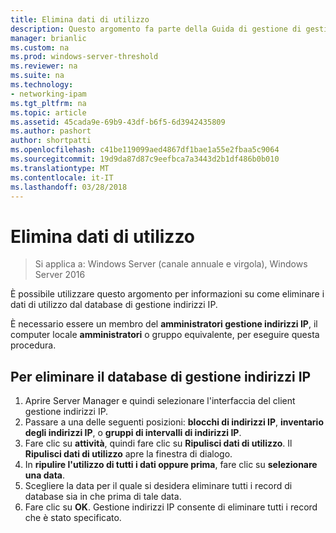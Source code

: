 ```yaml
---
title: Elimina dati di utilizzo
description: Questo argomento fa parte della Guida di gestione di gestione indirizzi IP (IPAM) in Windows Server 2016.
manager: brianlic
ms.custom: na
ms.prod: windows-server-threshold
ms.reviewer: na
ms.suite: na
ms.technology:
- networking-ipam
ms.tgt_pltfrm: na
ms.topic: article
ms.assetid: 45cada9e-69b9-43df-b6f5-6d3942435809
ms.author: pashort
author: shortpatti
ms.openlocfilehash: c41be119099aed4867df1bae1a55e2fbaa5c9064
ms.sourcegitcommit: 19d9da87d87c9eefbca7a3443d2b1df486b0b010
ms.translationtype: MT
ms.contentlocale: it-IT
ms.lasthandoff: 03/28/2018
---
```

# <a name="purge-utilization-data"></a>Elimina dati di utilizzo

>Si applica a: Windows Server (canale annuale e virgola), Windows Server 2016

È possibile utilizzare questo argomento per informazioni su come eliminare i dati di utilizzo dal database di gestione indirizzi IP.  

È necessario essere un membro del **amministratori gestione indirizzi IP**, il computer locale **amministratori** o gruppo equivalente, per eseguire questa procedura.

## <a name="to-purge-the-ipam-database"></a>Per eliminare il database di gestione indirizzi IP  
1. Aprire Server Manager e quindi selezionare l'interfaccia del client gestione indirizzi IP.
2. Passare a una delle seguenti posizioni: **blocchi di indirizzi IP**, **inventario degli indirizzi IP**, o **gruppi di intervalli di indirizzi IP**.  
3. Fare clic su **attività**, quindi fare clic su **Ripulisci dati di utilizzo**. Il **Ripulisci dati di utilizzo** apre la finestra di dialogo.
4. In **ripulire l'utilizzo di tutti i dati oppure prima**, fare clic su **selezionare una data**.
5. Scegliere la data per il quale si desidera eliminare tutti i record di database sia in che prima di tale data.
6. Fare clic su **OK**. Gestione indirizzi IP consente di eliminare tutti i record che è stato specificato.
